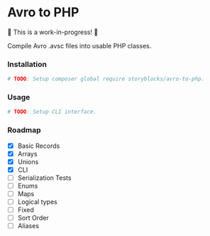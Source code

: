 # Avro to PHP

:construction: This is a work-in-progress! :construction:

Compile Avro .avsc files into usable PHP classes.

### Installation
```bash
# TODO: Setup composer global require storyblocks/avro-to-php.
```

### Usage
```bash
# TODO: Setup CLI interface.
```

### Roadmap

- [x] Basic Records
- [x] Arrays
- [x] Unions
- [x] CLI
- [ ] Serialization Tests
- [ ] Enums
- [ ] Maps
- [ ] Logical types
- [ ] Fixed
- [ ] Sort Order
- [ ] Aliases